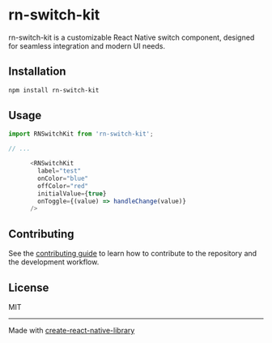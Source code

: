 # rn-switch-kit

rn-switch-kit is a customizable React Native switch component, designed for seamless integration and modern UI needs.

## Installation

```sh
npm install rn-switch-kit
```

## Usage


```js
import RNSwitchKit from 'rn-switch-kit';

// ...

      <RNSwitchKit
        label="test"
        onColor="blue"
        offColor="red"
        initialValue={true}
        onToggle={(value) => handleChange(value)}
      />

```


## Contributing

See the [contributing guide](CONTRIBUTING.md) to learn how to contribute to the repository and the development workflow.

## License

MIT

---

Made with [create-react-native-library](https://github.com/callstack/react-native-builder-bob)
